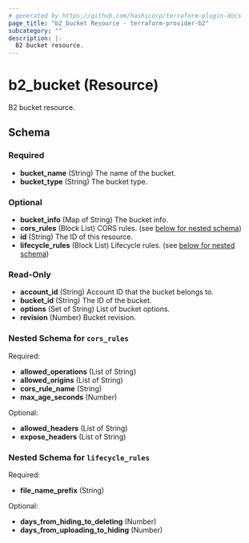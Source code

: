 ```yaml
---
# generated by https://github.com/hashicorp/terraform-plugin-docs
page_title: "b2_bucket Resource - terraform-provider-b2"
subcategory: ""
description: |-
  B2 bucket resource.
---
```


# b2_bucket (Resource)

B2 bucket resource.



<!-- schema generated by tfplugindocs -->
## Schema

### Required

- **bucket_name** (String) The name of the bucket.
- **bucket_type** (String) The bucket type.

### Optional

- **bucket_info** (Map of String) The bucket info.
- **cors_rules** (Block List) CORS rules. (see [below for nested schema](#nestedblock--cors_rules))
- **id** (String) The ID of this resource.
- **lifecycle_rules** (Block List) Lifecycle rules. (see [below for nested schema](#nestedblock--lifecycle_rules))

### Read-Only

- **account_id** (String) Account ID that the bucket belongs to.
- **bucket_id** (String) The ID of the bucket.
- **options** (Set of String) List of bucket options.
- **revision** (Number) Bucket revision.

<a id="nestedblock--cors_rules"></a>
### Nested Schema for `cors_rules`

Required:

- **allowed_operations** (List of String)
- **allowed_origins** (List of String)
- **cors_rule_name** (String)
- **max_age_seconds** (Number)

Optional:

- **allowed_headers** (List of String)
- **expose_headers** (List of String)


<a id="nestedblock--lifecycle_rules"></a>
### Nested Schema for `lifecycle_rules`

Required:

- **file_name_prefix** (String)

Optional:

- **days_from_hiding_to_deleting** (Number)
- **days_from_uploading_to_hiding** (Number)


